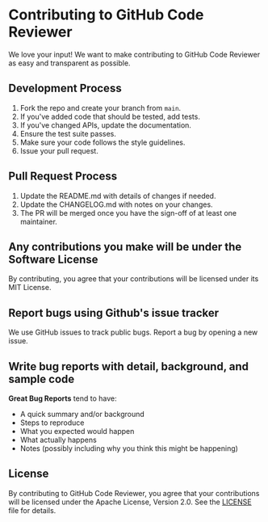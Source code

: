 # Contributing to GitHub Code Reviewer

We love your input! We want to make contributing to GitHub Code Reviewer as easy and transparent as possible.

## Development Process

1. Fork the repo and create your branch from `main`.
2. If you've added code that should be tested, add tests.
3. If you've changed APIs, update the documentation.
4. Ensure the test suite passes.
5. Make sure your code follows the style guidelines.
6. Issue your pull request.

## Pull Request Process

1. Update the README.md with details of changes if needed.
2. Update the CHANGELOG.md with notes on your changes.
3. The PR will be merged once you have the sign-off of at least one maintainer.

## Any contributions you make will be under the Software License

By contributing, you agree that your contributions will be licensed under its MIT License.

## Report bugs using Github's issue tracker

We use GitHub issues to track public bugs. Report a bug by opening a new issue.

## Write bug reports with detail, background, and sample code

**Great Bug Reports** tend to have:

- A quick summary and/or background
- Steps to reproduce
- What you expected would happen
- What actually happens
- Notes (possibly including why you think this might be happening)

## License

By contributing to GitHub Code Reviewer, you agree that your contributions will be licensed under the Apache License, Version 2.0. See the [LICENSE](../../LICENSE) file for details.
